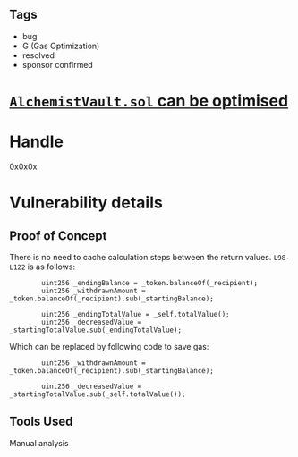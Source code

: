 ## Tags

- bug
- G (Gas Optimization)
- resolved
- sponsor confirmed

# [`AlchemistVault.sol` can be optimised](https://github.com/code-423n4/2021-11-yaxis-findings/issues/100) 

# Handle

0x0x0x


# Vulnerability details

## Proof of Concept
There is no need to cache calculation steps between the return values.
`L98-L122` is as follows:
```
        uint256 _endingBalance = _token.balanceOf(_recipient);
        uint256 _withdrawnAmount = _token.balanceOf(_recipient).sub(_startingBalance);

        uint256 _endingTotalValue = _self.totalValue();
        uint256 _decreasedValue = _startingTotalValue.sub(_endingTotalValue);
```

Which can be replaced by following code to save gas:

```
        uint256 _withdrawnAmount = _token.balanceOf(_recipient).sub(_startingBalance);

        uint256 _decreasedValue = _startingTotalValue.sub(_self.totalValue());
```

## Tools Used

Manual analysis

